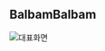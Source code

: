 ## BalbamBalbam

![대표화면](https://github.com/Capstone-4Potato/.github/assets/108220648/3e60acc3-7434-41db-afc7-c3f4f1483d6b)

